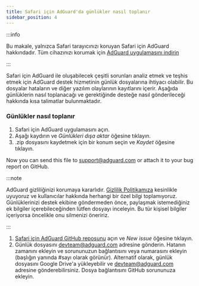 ```yaml
---
title: Safari için AdGuard'da günlükler nasıl toplanır
sidebar_position: 4
---
```


:::info

Bu makale, yalnızca Safari tarayıcınızı koruyan Safari için AdGuard hakkındadır. Tüm cihazınızı korumak için [AdGuard uygulamasını indirin](https://agrd.io/download-kb-adblock)

:::

Safari için AdGuard ile oluşabilecek çeşitli sorunları analiz etmek ve teşhis etmek için AdGuard destek hizmetinin günlük dosyalarına ihtiyacı olabilir. Bu dosyalar hataların ve diğer yazılım olaylarının kayıtlarını içerir. Aşağıda günlüklerin nasıl toplanacağı ve gerektiğinde desteğe nasıl gönderileceği hakkında kısa talimatlar bulunmaktadır.

### Günlükler nasıl toplanır

1. Safari için AdGuard uygulamasını açın.
2. Aşağı kaydırın ve _Günlükleri dışa aktar_ öğesine tıklayın.
3. .zip dosyasını kaydetmek için bir konum seçin ve _Kaydet_ öğesine tıklayın.

Now you can send this file to support@adguard.com or attach it to your bug report on GitHub.

:::note

AdGuard gizliliğinizi korumaya kararlıdır. [Gizlilik Politikamıza](https://adguard.com/privacy/safari.html) kesinlikle uyuyoruz ve kullanıcılar hakkında herhangi bir özel bilgi toplamıyoruz. Günlüklerinizi destek ekibine göndermeden önce, paylaşmak istemediğiniz ek bilgiler içerebileceğinden lütfen dosyayı inceleyin. Bu tür kişisel bilgiler içeriyorsa öncelikle onu silmenizi öneririz.

:::

1. [Safari için AdGuard GitHub reposunu](https://github.com/AdguardTeam/AdGuardForSafari/issues) açın ve _New issue_ öğesine tıklayın.
2. Günlük dosyasını devteam@adguard.com adresine gönderin. Hatanın zamanını ekleyin ve sorununuzun bağlantısını veya numarasını ekleyin (başlığın yanında #sayı olarak görünür).
 Alternatif olarak, günlük dosyasını Google Drive'a yükleyebilir ve devteam@adguard.com adresine gönderebilirsiniz. Dosya bağlantısını GitHub sorununuza ekleyin.
